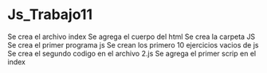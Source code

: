 # Js_Trabajo11
Se crea el archivo index 
Se agrega el cuerpo del html
Se crea la carpeta JS
Se crea el primer programa js 
Se crean los primero 10 ejercicios vacios de js 
Se crea el segundo codigo en el archivo 2.js
Se agrega el primer scrip en el index 